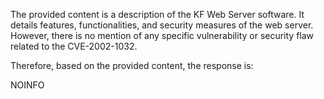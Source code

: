 The provided content is a description of the KF Web Server software. It details features, functionalities, and security measures of the web server. However, there is no mention of any specific vulnerability or security flaw related to the CVE-2002-1032.

Therefore, based on the provided content, the response is:

NOINFO